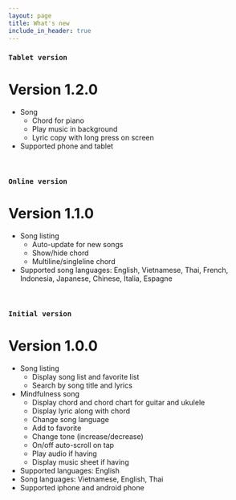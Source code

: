 ```yaml
---
layout: page
title: What's new
include_in_header: true
---
```

### `Tablet version`
# **Version 1.2.0**
- Song
   - Chord for piano
   - Play music in background
   - Lyric copy with long press on screen
- Supported phone and tablet
<br>

### `Online version`
# **Version 1.1.0**
- Song listing
   - Auto-update for new songs
   - Show/hide chord
   - Multiline/singleline  chord
- Supported song languages: English, Vietnamese, Thai, French, Indonesia, Japanese, Chinese, Italia, Espagne
<br>

### `Initial version`
# **Version 1.0.0**
- Song listing
   - Display song list and favorite list
   - Search by song title and lyrics
- Mindfulness song 
   - Display chord and chord chart for guitar and ukulele
   - Display lyric along with chord
   - Change song language
   - Add to favorite
   - Change tone (increase/decrease)
   - On/off auto-scroll on tap
   - Play audio if having
   - Display music sheet if having
- Supported languages: English
- Song languages: Vietnamese, English, Thai
- Supported iphone and android phone
<br>
